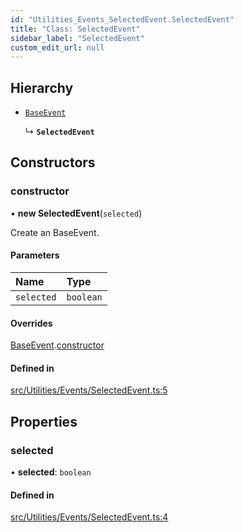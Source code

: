```yaml
---
id: "Utilities_Events_SelectedEvent.SelectedEvent"
title: "Class: SelectedEvent"
sidebar_label: "SelectedEvent"
custom_edit_url: null
---
```




## Hierarchy

- [`BaseEvent`](../Utilities_BaseEvent.BaseEvent)

  ↳ **`SelectedEvent`**

## Constructors

### constructor

• **new SelectedEvent**(`selected`)

Create an BaseEvent.

#### Parameters

| Name | Type |
| :------ | :------ |
| `selected` | `boolean` |

#### Overrides

[BaseEvent](../Utilities_BaseEvent.BaseEvent).[constructor](../Utilities_BaseEvent.BaseEvent#constructor)

#### Defined in

[src/Utilities/Events/SelectedEvent.ts:5](https://github.com/ZeaInc/zea-engine/blob/455b10853/src/Utilities/Events/SelectedEvent.ts#L5)

## Properties

### selected

• **selected**: `boolean`

#### Defined in

[src/Utilities/Events/SelectedEvent.ts:4](https://github.com/ZeaInc/zea-engine/blob/455b10853/src/Utilities/Events/SelectedEvent.ts#L4)

